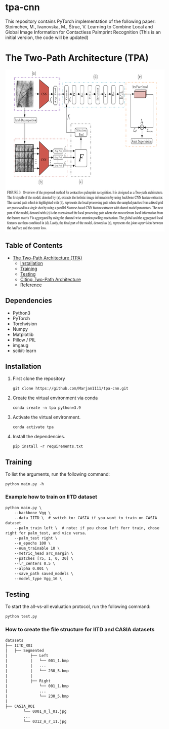 # tpa-cnn

This repository contains PyTorch implementation of the following paper: 
Stoimchev, M., Ivanovskа, M., Štruc, V. Learning to Combine Local and Global Image Information for Contactless Palmprint Recognition
(This is an initial version, the code will be updated)

# The Two-Path Architecture (TPA)

<img id="photo1" style="height:512px;width:auto;" src="media/architecture.PNG" height="512" />

##  Table of Contents
- [The Two-Path Architecture (TPA)](#TPA)
    - [Installation](#installation)
    - [Training](#training)
    - [Testing](#testing)
    - [Citing Two-Path Architecture](#citing-tpa)
    - [Reference](#reference)

## Dependencies

- Python3
- PyTorch
- Torchvision
- Numpy
- Matplotlib
- Pillow / PIL
- imgaug 
- scikit-learn
## Installation
1. First clone the repository
   ```
   git clone https://github.com/Marjan1111/tpa-cnn.git
   ```
2. Create the virtual environment via conda
    ```
    conda create -n tpa python=3.9
    ```
3. Activate the virtual environment.
    ```
    conda activate tpa
    ```
3. Install the dependencies.
   ```
   pip install -r requirements.txt
   ```
## Training
To list the arguments, run the following command:
```
python main.py -h
```

### Example how to train on IITD dataset

```
python main.py \     
    --backbone Vgg \         
    --data IITD \  # switch to: CASIA if you want to train on CASIA dataset      
    --palm_train left \  # note: if you chose left forr train, chose right for palm_test, and vice versa.
    --palm_test right \ 
    --n_epochs 100 \  
    --num_trainable 10 \ 
    --metric_head arc_margin \ 
    --patches [75, 1, 0, 30] \ 
    --lr_centers 0.5 \ 
    --alpha 0.001 \ 
    --save_path saved_models \ 
    --model_type Vgg_16 \ 
```

## Testing
To start the all-vs-all evaluation protocol, run the following command:

```bat
python test.py
```


### How to create the file structure for IITD and CASIA datasets

```
datasets
├── IITD_ROI
│   ├── Segmented
│          ├── Left
|          |   └── 001_1.bmp
|          |   ...
|          |   └── 230_5.bmp
|          |
│          ├── Right
|              └── 001_1.bmp
|              ...
|              └── 230_5.bmp
|
├── CASIA_ROI
        └── 0001_m_l_01.jpg
        ...
        └── 0312_m_r_11.jpg
```
